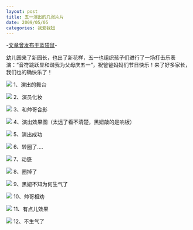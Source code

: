 ```yaml
---
layout: post
title: 五一演出的几张片片
date: 2009/05/05
categories: 我爱我妞
---
```


-[文章曾发布于蓝袋鼠](http://landaishu.hi2net.com/home/blog_read.asp?id=4175&blogid=67040)-



 
 幼儿园来了新园长，也出了新花样，五一也组织孩子们进行了一场打击乐表演：“音符跳跃显和谐我为父母庆五一”，祝爸爸妈妈们节日快乐！来了好多家长，我们也的确快乐了！

![](http://heiniuniu-static.wusisu.com/heiniuniu_uploads/upload20083/20095420739902.jpg)
1、演出的舞台

![](http://heiniuniu-static.wusisu.com/heiniuniu_uploads/upload20083/200954201258295.jpg)
2、演员化妆

![](http://heiniuniu-static.wusisu.com/heiniuniu_uploads/upload20083/200954201557617.jpg)
3、和帅哥合影

![](http://heiniuniu-static.wusisu.com/heiniuniu_uploads/upload20083/20095420382307.jpg)
4、演出效果图（太远了看不清楚，黑妞敲的是响板）

![](http://heiniuniu-static.wusisu.com/heiniuniu_uploads/upload20083/200954205251398.jpg)
5、演出成功

![](http://heiniuniu-static.wusisu.com/heiniuniu_uploads/upload20083/20095421052926.jpg)
6、转圈了....

![](http://heiniuniu-static.wusisu.com/heiniuniu_uploads/upload20083/2009542145295.jpg)
7、动感

![](http://heiniuniu-static.wusisu.com/heiniuniu_uploads/upload20083/20095421840284.jpg)
8、圈掉了

![](http://heiniuniu-static.wusisu.com/heiniuniu_uploads/upload20083/200954211515722.jpg)
9、黑妞不知为何生气了

![](http://heiniuniu-static.wusisu.com/heiniuniu_uploads/upload20083/200954212211902.jpg)
10、帅哥相劝

![](http://heiniuniu-static.wusisu.com/heiniuniu_uploads/upload20083/200954212349379.jpg)
11、有点儿效果

![](http://heiniuniu-static.wusisu.com/heiniuniu_uploads/upload20083/200954212441739.jpg)
12、不生气了


